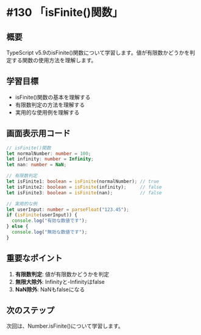 # #130 「isFinite()関数」

## 概要
TypeScript v5.9のisFinite()関数について学習します。値が有限数かどうかを判定する関数の使用方法を理解します。

## 学習目標
- isFinite()関数の基本を理解する
- 有限数判定の方法を理解する
- 実用的な使用例を理解する

## 画面表示用コード

```typescript
// isFinite()関数
let normalNumber: number = 100;
let infinity: number = Infinity;
let nan: number = NaN;

// 有限数判定
let isFinite1: boolean = isFinite(normalNumber); // true
let isFinite2: boolean = isFinite(infinity);     // false
let isFinite3: boolean = isFinite(nan);          // false

// 実用的な例
let userInput: number = parseFloat("123.45");
if (isFinite(userInput)) {
  console.log("有効な数値です");
} else {
  console.log("無効な数値です");
}
```

## 重要なポイント
1. **有限数判定**: 値が有限数かどうかを判定
2. **無限大除外**: Infinityと-Infinityはfalse
3. **NaN除外**: NaNもfalseになる

## 次のステップ
次回は、Number.isFinite()について学習します。